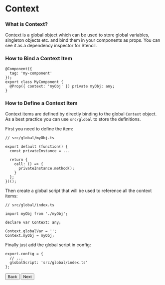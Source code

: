 # Context

### What is Context?

Context is a global object which can be used to store global variables, singleton objects etc. and bind them in your components as props. You can see it as a dependency inspector for Stencil.

### How to Bind a Context Item

```
@Component({
  tag: 'my-component'
});
export class MyComponent {
  @Prop({ context: 'myObj' }) private myObj: any;
}
```

### How to Define a Context Item

Context items are defined by directly binding to the global `Context` object. As a best practice you can use `src/global` to store the definitions.

First you need to define the item:

```
// src/global/myObj.ts 

export default (function() {
  const privateInstance = ...
  
  return {
    call: () => {
      privateInstance.method();
    }
  };
})();
```

Then create a global script that will be used to reference all the context items:

```
// src/global/index.ts

import myObj from './myObj';

declare var Context: any;

Context.globalVar = '';
Context.myObj = myObj;
```

Finally just add the global script in config:

```
export.config = {
  // ...
  globalScript: 'src/global/index.ts'
};
```

<stencil-route-link url="/docs/css-variables" router="#router" custom="true">
  <button class='backButton'>
    Back
  </button>
</stencil-route-link>

<stencil-route-link url="/docs/style-guide" custom="true">
  <button class='nextButton'>
    Next
  </button>
</stencil-route-link>
